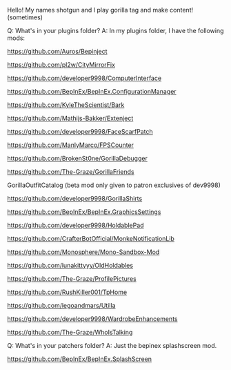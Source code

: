 Hello! My names shotgun and I play gorilla tag and make content! (sometimes) 

Q: What's in your plugins folder?
A: In my plugins folder, I have the following mods:

https://github.com/Auros/Bepinject

https://github.com/pl2w/CityMirrorFix

https://github.com/developer9998/ComputerInterface

https://github.com/BepInEx/BepInEx.ConfigurationManager

https://github.com/KyleTheScientist/Bark

https://github.com/Mathijs-Bakker/Extenject

https://github.com/developer9998/FaceScarfPatch

https://github.com/ManlyMarco/FPSCounter

https://github.com/BrokenSt0ne/GorillaDebugger

https://github.com/The-Graze/GorillaFriends

GorillaOutfitCatalog (beta mod only given to patron exclusives of dev9998)

https://github.com/developer9998/GorillaShirts

https://github.com/BepInEx/BepInEx.GraphicsSettings

https://github.com/developer9998/HoldablePad

https://github.com/CrafterBotOfficial/MonkeNotificationLib

https://github.com/Monosphere/Mono-Sandbox-Mod

https://github.com/lunakittyyy/OldHoldables

https://github.com/The-Graze/ProfilePictures

https://github.com/RushKiller001/TpHome

https://github.com/legoandmars/Utilla

https://github.com/developer9998/WardrobeEnhancements

https://github.com/The-Graze/WhoIsTalking



Q: What's in your patchers folder?
A: Just the bepinex splashscreen mod. 


https://github.com/BepInEx/BepInEx.SplashScreen
